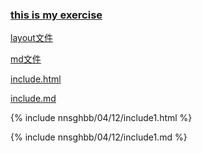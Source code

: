 ### [this is my exercise](http://bigdata-mindstorms.github.io/jekyll-playground/public/nnsghbb/2016/04/12/index.html)

[layout文件](https://github.com/bigdata-mindstorms/jekyll-playground/blob/gh-pages/_layouts/nnsghbb/2016/04/12/layout.html)

[md文件](https://github.com/bigdata-mindstorms/jekyll-playground/blob/gh-pages/public/nnsghbb/2016/04/12/index.md)

[include.html](https://github.com/bigdata-mindstorms/jekyll-playground/blob/gh-pages/_includes/nnsghbb/04/12/include1.html)

[include.md](https://github.com/bigdata-mindstorms/jekyll-playground/blob/gh-pages/_includes/nnsghbb/04/12/include1.md)



{% include nnsghbb/04/12/include1.html %}

{% include nnsghbb/04/12/include1.md %}




